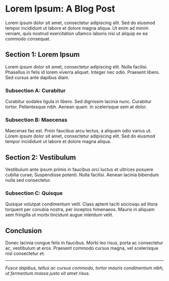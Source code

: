 # Lorem Ipsum: A Blog Post

Lorem ipsum dolor sit amet, consectetur adipiscing elit. Sed do eiusmod tempor incididunt ut labore et dolore magna aliqua. Ut enim ad minim veniam, quis nostrud exercitation ullamco laboris nisi ut aliquip ex ea commodo consequat.

## Section 1: Lorem Ipsum

Lorem ipsum dolor sit amet, consectetur adipiscing elit. Nulla facilisi. Phasellus in felis id lorem viverra aliquet. Integer nec odio. Praesent libero. Sed cursus ante dapibus diam.

### Subsection A: Curabitur

Curabitur sodales ligula in libero. Sed dignissim lacinia nunc. Curabitur tortor. Pellentesque nibh. Aenean quam. In scelerisque sem at dolor.

### Subsection B: Maecenas

Maecenas fas est. Proin faucibus arcu lectus, a aliquam odio varius ut. Lorem ipsum dolor sit amet, consectetur adipiscing elit. Sed do eiusmod tempor incididunt ut labore et dolore magna aliqua.

## Section 2: Vestibulum

Vestibulum ante ipsum primis in faucibus orci luctus et ultrices posuere cubilia curae; Suspendisse potenti. Nulla facilisi. Aenean lacinia bibendum nulla sed consectetur.

### Subsection C: Quisque

Quisque volutpat condimentum velit. Class aptent taciti sociosqu ad litora torquent per conubia nostra, per inceptos himenaeos. Mauris in aliquam sem fringilla ut morbi tincidunt augue interdum velit.

## Conclusion

Donec lacinia congue felis in faucibus. Morbi leo risus, porta ac consectetur ac, vestibulum at eros. Praesent commodo cursus magna, vel scelerisque nisl consectetur et.

---

*Fusce dapibus, tellus ac cursus commodo, tortor mauris condimentum nibh, ut fermentum massa justo sit amet risus.*